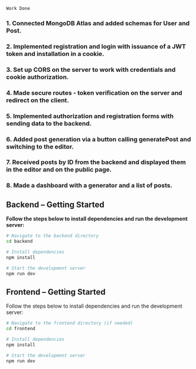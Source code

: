     Work Done

### 1. Connected MongoDB Atlas and added schemas for User and Post.

### 2. Implemented registration and login with issuance of a JWT token and installation in a cookie.

### 3. Set up CORS on the server to work with credentials and cookie authorization.

### 4. Made secure routes - token verification on the server and redirect on the client.

### 5. Implemented authorization and registration forms with sending data to the backend.

### 6. Added post generation via a button calling generatePost and switching to the editor.

### 7. Received posts by ID from the backend and displayed them in the editor and on the public page.

### 8. Made a dashboard with a generator and a list of posts.

## Backend – Getting Started

**Follow the steps below to install dependencies and run the development server:**

```bash
# Navigate to the backend directory
cd backend

# Install dependencies
npm install

# Start the development server
npm run dev
```

## Frontend – Getting Started

Follow the steps below to install dependencies and run the development server:

```bash
# Navigate to the frontend directory (if needed)
cd frontend

# Install dependencies
npm install

# Start the development server
npm run dev
```
